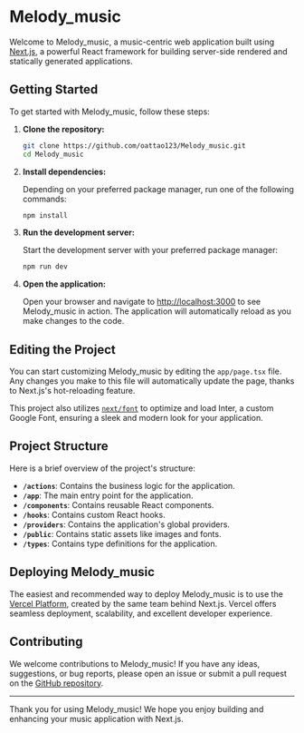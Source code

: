 # Melody_music

Welcome to Melody_music, a music-centric web application built using [Next.js](https://nextjs.org/), a powerful React framework for building server-side rendered and statically generated applications.

## Getting Started

To get started with Melody_music, follow these steps:

1. **Clone the repository:**

    ```bash
    git clone https://github.com/oattao123/Melody_music.git
    cd Melody_music
    ```

2. **Install dependencies:**

    Depending on your preferred package manager, run one of the following commands:

    ```bash
    npm install
    ```

3. **Run the development server:**

    Start the development server with your preferred package manager:

    ```bash
    npm run dev
    ```

4. **Open the application:**

    Open your browser and navigate to [http://localhost:3000](http://localhost:3000) to see Melody_music in action. The application will automatically reload as you make changes to the code.

## Editing the Project

You can start customizing Melody_music by editing the `app/page.tsx` file. Any changes you make to this file will automatically update the page, thanks to Next.js's hot-reloading feature.

This project also utilizes [`next/font`](https://nextjs.org/docs/basic-features/font-optimization) to optimize and load Inter, a custom Google Font, ensuring a sleek and modern look for your application.

## Project Structure

Here is a brief overview of the project's structure:

- **`/actions`**: Contains the business logic for the application.
- **`/app`**: The main entry point for the application.
- **`/components`**: Contains reusable React components.
- **`/hooks`**: Contains custom React hooks.
- **`/providers`**: Contains the application's global providers.
- **`/public`**: Contains static assets like images and fonts.
- **`/types`**: Contains type definitions for the application.


## Deploying Melody_music

The easiest and recommended way to deploy Melody_music is to use the [Vercel Platform](https://melody-music-eight.vercel.app/), created by the same team behind Next.js. Vercel offers seamless deployment, scalability, and excellent developer experience.

## Contributing

We welcome contributions to Melody_music! If you have any ideas, suggestions, or bug reports, please open an issue or submit a pull request on the [GitHub repository](https://github.com/oattao123/Melody_music.git).


---

Thank you for using Melody_music! We hope you enjoy building and enhancing your music application with Next.js.
